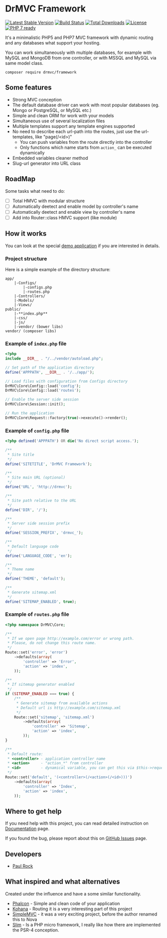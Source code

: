 # DrMVC Framework

[![Latest Stable Version](https://poser.pugx.org/drmvc/framework/v/stable)](https://packagist.org/packages/drmvc/framework)
[![Build Status](https://travis-ci.org/drmvc/framework.svg?branch=master)](https://travis-ci.org/drmvc/framework)
[![Total Downloads](https://poser.pugx.org/drmvc/framework/downloads)](https://packagist.org/packages/drmvc/framework)
[![License](https://poser.pugx.org/drmvc/framework/license)](https://packagist.org/packages/drmvc/framework)
[![PHP 7 ready](https://php7ready.timesplinter.ch/drmvc/framework/master/badge.svg)](https://travis-ci.org/drmvc/framework)

It's a minimalistic PHP5 and PHP7 MVC framework with dynamic routing and any databases what support your hosting.

You can work simultaneously with multiple databases, for example with MySQL and MongoDB from one controller, or with MSSQL and MySQL via same model class.

    composer require drmvc/framework

## Some features

* Strong MVC conception
* The default database driver can work with most popular databases (eg. Mongo or PostgreSQL, or MySQL etc.)
* Simple and clean ORM for work with your models
* Simultaneous use of several localization files
* Multiple templates support any template engines supported 
* No need to describe each url-path into the routes, just use the url-templates, like "page(/\<id\>)"
  * You can push variables from the route directly into the controller
  * Only functions which name starts from `action_` can be executed dynamically
* Embedded variables cleaner method
* Slug-url generator into URL class

## RoadMap

Some tasks what need to do:

* [ ] Total HMVC with modular structure
* [ ] Automatically deetect and enable model by controller's name
* [ ] Automatically deetect and enable view by controller's name
* [ ] Add into Router::class HMVC support (like module)

## How it works

You can look at the special [demo application](https://github.com/drmvc/app) if you are interested in details.

### Project structure

Here is a simple example of the directory structure:

```
app/
    |-Configs/
        |-configs.php
        |-routes.php
    |-Controllers/
    |-Models/
    |-Views/
public/
    |-**index.php**
    |-css/
    |-js/
    |-vendor/ (bower libs)
vendor/ (composer libs)
```

### Example of `index.php` file

```php
<?php
include __DIR__ . "/../vendor/autoload.php";

// Set path of the application directory
define('APPPATH', __DIR__ . '/../app/');

// Load files with configuration from Configs directory
DrMVC\Core\Config::load('config');
DrMVC\Core\Config::load('routes');

// Enable the server side session
DrMVC\Core\Session::init();

// Run the application
DrMVC\Core\Request::factory(true)->execute()->render();
```

### Example of `config.php` file

```php
<?php defined('APPPATH') OR die('No direct script access.');

/**
 * Site title
 */
define('SITETITLE', 'DrMVC Framework');

/**
 * Site main URL (optional)
 */
define('URL', 'http://drmvc');

/**
 * Site path relative to the URL
 */
define('DIR', '/');

/**
 * Server side session prefix
 */
define('SESSION_PREFIX', 'drmvc_');

/**
 * Default language code
 */
define('LANGUAGE_CODE', 'en');

/**
 * Theme name
 */
define('THEME', 'default');

/**
 * Generate sitemap.xml
 */
define('SITEMAP_ENABLED', true);
```

### Example of `routes.php` file

```php
<?php namespace DrMVC\Core;

/**
 * If we open page http://example.com/error or wrong path.
 * Please, do not change this route name.
 */
Route::set('error', 'error')
    ->defaults(array(
        'controller' => 'Error',
        'action' => 'index',
    ));

/**
 * If sitemap generator enabled
 */
if (SITEMAP_ENABLED === true) {
    /**
     * Generate sitemap from available actions
     * Default url is http://example.com/sitemap.xml
     */
    Route::set('sitemap', 'sitemap.xml')
        ->defaults(array(
            'controller' => 'Sitemap',
            'action' => 'index',
        ));
}

/**
 * Default route:
 * <controller> - application controller name
 * <action>     - "action_*" from controller
 * <id>         - dynamical variable, you can get this via $this->request->param()
 */
Route::set('default', '(<controller>(/<action>(/<id>)))')
    ->defaults(array(
        'controller' => 'Index',
        'action' => 'index',
    ));

```

## Where to get help

If you need help with this project, you can read detailed instruction on [Documentation](https://drmvc.com/docs) page. 

If you found the bug, please report about this on [GitHub Issues](https://github.com/drmvc/framework/issues) page.

## Developers

* [Paul Rock](https://github.com/EvilFreelancer)

## What inspired and what alternatives

Created under the influence and have a some similar functionality.

* [Phalcon](https://github.com/phalcon) - Simple and clean code of your application
* [Kohana](https://github.com/kohana/kohana) - Routing it is a very interesting part of this project
* [SimpleMVC](https://github.com/simple-mvc-framework/framework) - it was a very exciting project, before the author renamed this to Nova
* [Slim](https://github.com/slimphp/Slim) - Is a PHP micro framework, I really like how there are implemented the PSR-4 conception.
